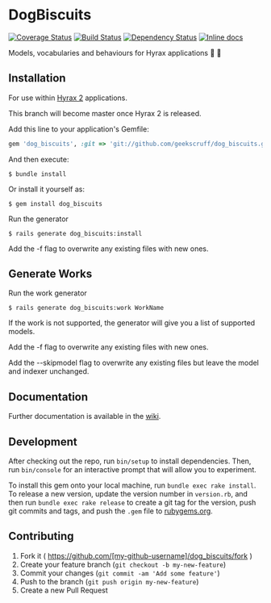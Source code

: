 # DogBiscuits

[![Coverage Status](https://coveralls.io/repos/github/ULCC/dog_biscuits/badge.svg?branch=master)](https://coveralls.io/github/ULCC/dog_biscuits?branch=master)
[![Build Status](https://travis-ci.org/ULCC/dog_biscuits.svg?branch=cleanup)](https://travis-ci.org/ULCC/dog_biscuits)
[![Dependency Status](https://gemnasium.com/badges/github.com/ULCC/dog_biscuits.svg)](https://gemnasium.com/github.com/ULCC/dog_biscuits)
[![Inline docs](http://inch-ci.org/github/ULCC/dog_biscuits.svg?branch=master)](http://inch-ci.org/github/ULCC/dog_biscuits)

Models, vocabularies and behaviours for Hyrax applications :dog: :cookie:


## Installation

For use within [Hyrax 2](https://github.com/samvera/hyrax) applications. 

This branch will become master once Hyrax 2 is released.

Add this line to your application's Gemfile:

```ruby
gem 'dog_biscuits', :git => 'git://github.com/geekscruff/dog_biscuits.git', branch: 'hyrax2'
```

And then execute:

    $ bundle install

Or install it yourself as:

    $ gem install dog_biscuits

Run the generator

    $ rails generate dog_biscuits:install

Add the -f flag to overwrite any existing files with new ones.

## Generate Works

Run the work generator

    $ rails generate dog_biscuits:work WorkName
    
If the work is not supported, the generator will give you a list of supported models.

Add the -f flag to overwrite any existing files with new ones.

Add the --skipmodel flag to overwrite any existing files but leave the model and indexer unchanged.

## Documentation

Further documentation is available in the [wiki](https://github.com/ULCC/dog_biscuits/wiki).

## Development

After checking out the repo, run `bin/setup` to install dependencies. Then, run `bin/console` for an interactive prompt that will allow you to experiment.

To install this gem onto your local machine, run `bundle exec rake install`. To release a new version, update the version number in `version.rb`, and then run `bundle exec rake release` to create a git tag for the version, push git commits and tags, and push the `.gem` file to [rubygems.org](https://rubygems.org).

## Contributing

1. Fork it ( https://github.com/[my-github-username]/dog_biscuits/fork )
2. Create your feature branch (`git checkout -b my-new-feature`)
3. Commit your changes (`git commit -am 'Add some feature'`)
4. Push to the branch (`git push origin my-new-feature`)
5. Create a new Pull Request
